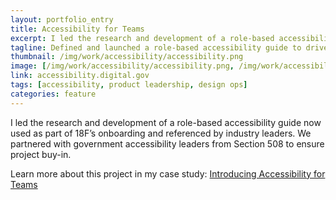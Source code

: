 ```yaml
---
layout: portfolio_entry
title: Accessibility for Teams
excerpt: I led the research and development of a role-based accessibility guide now used as part of 18F’s onboarding and referenced by industry leaders. Partnered with government accessibility leaders to ensure project buy-in.
tagline: Defined and launched a role-based accessibility guide to drive org-wide adoption across federal teams—bridging gaps between design, engineering, and product practice.
thumbnail: /img/work/accessibility/accessibility.png
image: [/img/work/accessibility/accessibility.png, /img/work/accessibility/accessibility-visual.png]
link: accessibility.digital.gov
tags: [accessibility, product leadership, design ops]
categories: feature
---
```


I led the research and development of a role-based accessibility guide now used as part of 18F’s onboarding and referenced by industry leaders. We partnered with government accessibility leaders from Section 508 to ensure project buy-in.

Learn more about this project in my case study: [Introducing Accessibility for Teams](https://18f.gsa.gov/2018/07/10/introducing-accessibility-for-teams/)
